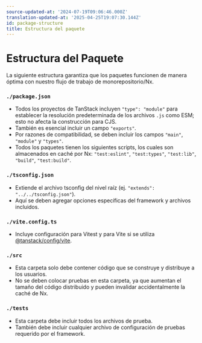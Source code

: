 ```yaml
---
source-updated-at: '2024-07-19T09:06:46.000Z'
translation-updated-at: '2025-04-25T19:07:30.144Z'
id: package-structure
title: Estructura del paquete
---
```

# Estructura del Paquete

La siguiente estructura garantiza que los paquetes funcionen de manera óptima con nuestro flujo de trabajo de monorepositorio/Nx.

### `./package.json`

- Todos los proyectos de TanStack incluyen `"type": "module"` para establecer la resolución predeterminada de los archivos `.js` como ESM; esto no afecta la construcción para CJS.
- También es esencial incluir un campo `"exports"`.
- Por razones de compatibilidad, se deben incluir los campos `"main"`, `"module"` y `"types"`.
- Todos los paquetes tienen los siguientes scripts, los cuales son almacenados en caché por Nx: `"test:eslint"`, `"test:types"`, `"test:lib"`, `"build"`, `"test:build"`.

### `./tsconfig.json`

- Extiende el archivo tsconfig del nivel raíz (ej. `"extends": "../../tsconfig.json"`).
- Aquí se deben agregar opciones específicas del framework y archivos incluidos.

### `./vite.config.ts`

- Incluye configuración para Vitest y para Vite si se utiliza [@tanstack/config/vite](./vite.md).

### `./src`

- Esta carpeta solo debe contener código que se construye y distribuye a los usuarios.
- No se deben colocar pruebas en esta carpeta, ya que aumentan el tamaño del código distribuido y pueden invalidar accidentalmente la caché de Nx.

### `./tests`

- Esta carpeta debe incluir todos los archivos de prueba.
- También debe incluir cualquier archivo de configuración de pruebas requerido por el framework.
